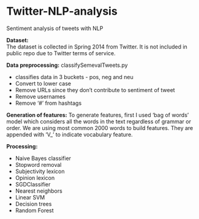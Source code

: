 # Twitter-NLP-analysis
Sentiment analysis of tweets with NLP

**Dataset:**   
The dataset is collected in Spring 2014 from Twitter. It is not included in public repo due to Twitter terms of service.  

**Data preprocessing:** 
classifySemevalTweets.py  
-  classifies data in 3 buckets - pos, neg and neu 
-  Convert to lower case 
-	 Remove URLs since they don’t contribute to sentiment of tweet 
-	 Remove usernames  
-	 Remove ‘#’ from hashtags 

**Generation of features:**
To generate features, first I used ‘bag of words’ model which considers all the words in the text regardless of grammar or order. We are using most common 2000 words to build features. They are appended with ‘V_’ to indicate vocabulary feature. 

**Processing:**
-  Naive Bayes classifier 
-  Stopword removal 
-  Subjectivity lexicon 
-  Opinion lexicon 
-  SGDClassifier 
-  Nearest neighbors 
-  Linear SVM 
-  Decision trees 
-  Random Forest 

